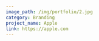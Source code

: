 ```yaml
---
image_path: /img/portfolio/2.jpg
category: Branding
project_name: Apple
link: https://apple.com
---
```


